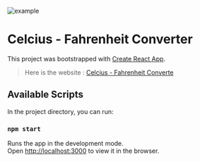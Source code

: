 ![example](http://image.noelshack.com/fichiers/2021/46/3/1637155271-capture-d-ecran-2021-11-17-142105.png)

# Celcius - Fahrenheit Converter

This project was bootstrapped with [Create React App](https://github.com/facebook/create-react-app).

> Here is the website : [Celcius - Fahrenheit Converte](https://celcius-fahrenheit-converter.netlify.app)

## Available Scripts

In the project directory, you can run:

### `npm start`

Runs the app in the development mode.\
Open [http://localhost:3000](http://localhost:3000) to view it in the browser.
